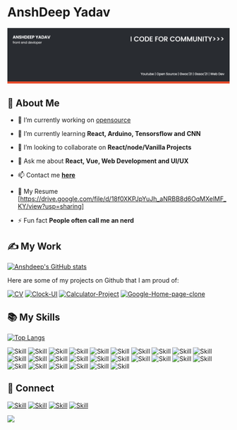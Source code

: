# AnshDeep Yadav
![Anshdeep's Seal's-cover](./cover.png)

## 🧔 About Me

- 🔭 I’m currently working on [opensource](https://github.com/AnshDeep24/opensource)

- 🌱 I’m currently learning **React, Arduino, Tensorsflow and CNN**

- 👯 I’m looking to collaborate on **React/node/Vanilla Projects**

- 💬 Ask me about **React, Vue, Web Development and UI/UX**

- 📫 Contact me **[here](anshdeep4002@gmail.com)**

- 📄 My Resume [https://drive.google.com/file/d/18f0XKPJpYuJh_aNRBB8d6OqMXelMF_KY/view?usp=sharing]

- ⚡ Fun fact **People often call me an nerd**

## ✍ My Work

[![Anshdeep's GitHub stats](https://github-readme-stats.vercel.app/api?username=AnshDeep24&show_icons=true&theme=dark)](https://github.com/AnshDeep24)

Here are some of my projects on Github that I am proud of:

[![CV](https://github-readme-stats.vercel.app/api/pin/?username=AnshDeep24&repo=CV&show_icons=true&theme=dark)](https://github.com/AnshDeep24/CV)
[![Clock-UI](https://github-readme-stats.vercel.app/api/pin/?username=AnshDeep24&repo=Clock-UI&show_icons=true&theme=dark)](https://github.com/AnshDeep24/Clock-UI)
[![Calculator-Project](https://github-readme-stats.vercel.app/api/pin/?username=AnshDeep24&repo=Calculator-Project&show_icons=true&theme=dark)](https://github.com/AnshDeep24/Calculator-Project)
[![Google-Home-page-clone](https://github-readme-stats.vercel.app/api/pin/?username=AnshDeep24&repo=Google-Home-page-clone&show_icons=true&theme=dark)](https://github.com/AnshDeep24/Google-Home-page-clone)

## 📚 My Skills

[![Top Langs](https://github-readme-stats.vercel.app/api/top-langs/?username=Jaagrav&layout=compact&show_icons=true&theme=dark)](https://github.com/AnshDeep24/AnshDeep24)

![Skill](https://img.shields.io/badge/HTML5-E34F26?style=for-the-badge&logo=html5&logoColor=white)
![Skill](https://img.shields.io/badge/CSS3-1572B6?style=for-the-badge&logo=css3&logoColor=white)
![Skill](https://img.shields.io/badge/JavaScript-323330?style=for-the-badge&logo=javascript&logoColor=F7DF1E)
![Skill](https://img.shields.io/badge/Node.js-43853D?style=for-the-badge&logo=node.js&logoColor=white)
![Skill](https://img.shields.io/badge/npm-CB3837?style=for-the-badge&logo=npm&logoColor=white)
![Skill](https://img.shields.io/badge/Yarn-2C8EBB?style=for-the-badge&logo=yarn&logoColor=white)
![Skill](https://img.shields.io/badge/Express.js-000000?style=for-the-badge&logo=express&logoColor=white)
![Skill](https://img.shields.io/badge/Sass-CC6699?style=for-the-badge&logo=sass&logoColor=white)
![Skill](https://img.shields.io/badge/Java-ED8B00?style=for-the-badge&logo=java&logoColor=white)
![Skill](https://img.shields.io/badge/Markdown-000000?style=for-the-badge&logo=markdown&logoColor=white)
![Skill](https://img.shields.io/badge/React-20232A?style=for-the-badge&logo=react&logoColor=61DAFB)
![Skill](https://img.shields.io/badge/React_Native-20232A?style=for-the-badge&logo=react&logoColor=61DAFB)
![Skill](https://img.shields.io/badge/Bootstrap-563D7C?style=for-the-badge&logo=bootstrap&logoColor=white)
![Skill](https://img.shields.io/badge/styled--components-DB7093?style=for-the-badge&logo=styled-components&logoColor=white)
![Skill](https://img.shields.io/badge/Material--UI-0081CB?style=for-the-badge&logo=material-ui&logoColor=white)
![Skill](https://img.shields.io/badge/React_Router-CA4245?style=for-the-badge&logo=react-router&logoColor=white)
![Skill](https://img.shields.io/badge/jQuery-0769AD?style=for-the-badge&logo=jquery&logoColor=white)
![Skill](https://img.shields.io/badge/Netlify-00C7B7?style=for-the-badge&logo=netlify&logoColor=white)
![Skill](https://img.shields.io/badge/Heroku-430098?style=for-the-badge&logo=heroku&logoColor=white)
![Skill](https://img.shields.io/badge/Google_Cloud-4285F4?style=for-the-badge&logo=google-cloud&logoColor=white)
![Skill](https://img.shields.io/badge/firebase-ffca28?style=for-the-badge&logo=firebase&logoColor=white)
![Skill](https://img.shields.io/badge/Git-F05032?style=for-the-badge&logo=git&logoColor=white)
![Skill](https://img.shields.io/badge/next.js-000000?style=for-the-badge&logo=next.js&logoColor=white)
![Skill](https://img.shields.io/badge/Postman-FF6C37?style=for-the-badge&logo=Postman&logoColor=white)
![Skill](https://img.shields.io/badge/Visual_Studio_Code-0078D4?style=for-the-badge&logo=visual%20studio%20code&logoColor=white)
![Skill](https://img.shields.io/badge/Microsoft_Office-D83B01?style=for-the-badge&logo=microsoft-office&logoColor=white)

## 🤝 Connect

[![Skill](https://img.shields.io/badge/LinkedIn-0077B5?style=for-the-badge&logo=linkedin&logoColor=white)](https://www.linkedin.com/in/ansh-deep-461b7817b/)
[![Skill](https://img.shields.io/badge/Twitter-1DA1F2?style=for-the-badge&logo=twitter&logoColor=white)](https://twitter.com/anshyadvv)
[![Skill](https://img.shields.io/badge/Instagram-E4405F?style=for-the-badge&logo=instagram&logoColor=white)](https://www.instagram.com/anshyadvv/)
[![Skill](https://img.shields.io/badge/GitHub-100000?style=for-the-badge&logo=github&logoColor=white)](https://github.com/AnshDeep24)

<a href="https://www.buymeacoffee.com/AnshYadav"><img src="https://img.buymeacoffee.com/button-api/?text=Buy me a book&emoji=📖&slug=AnshYadav&button_colour=BD5FFF&font_colour=ffffff&font_family=Poppins&outline_colour=000000&coffee_colour=FFDD00"></a>